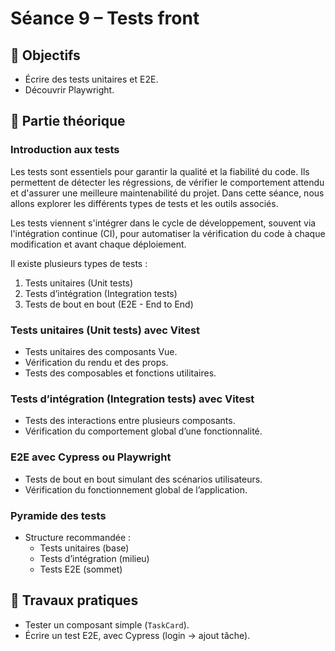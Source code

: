 # Séance 9 – Tests front

## 🎯 Objectifs

- Écrire des tests unitaires et E2E.
- Découvrir Playwright.

## 📖 Partie théorique

### Introduction aux tests

Les tests sont essentiels pour garantir la qualité et la fiabilité du code. Ils permettent de détecter les régressions, de vérifier le comportement attendu et d'assurer une meilleure maintenabilité du projet. Dans cette séance, nous allons explorer les différents types de tests et les outils associés.

Les tests viennent s'intégrer dans le cycle de développement, souvent via l'intégration continue (CI), pour automatiser la vérification du code à chaque modification et avant chaque déploiement.

Il existe plusieurs types de tests :

1. Tests unitaires (Unit tests)
2. Tests d’intégration (Integration tests)
3. Tests de bout en bout (E2E - End to End)

### Tests unitaires (Unit tests) avec Vitest

- Tests unitaires des composants Vue.
- Vérification du rendu et des props.
- Tests des composables et fonctions utilitaires.

### Tests d’intégration (Integration tests) avec Vitest

- Tests des interactions entre plusieurs composants.
- Vérification du comportement global d’une fonctionnalité.

### E2E avec Cypress ou Playwright

- Tests de bout en bout simulant des scénarios utilisateurs.
- Vérification du fonctionnement global de l’application.

### Pyramide des tests

- Structure recommandée :
  - Tests unitaires (base)
  - Tests d’intégration (milieu)
  - Tests E2E (sommet)


## 📝 Travaux pratiques
- Tester un composant simple (`TaskCard`).
- Écrire un test E2E, avec Cypress (login → ajout tâche).

